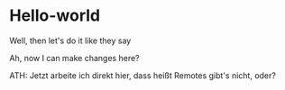 # Hello-world
Well, then let's do it like they say
 
 
 Ah, now I can make changes here?
    
ATH: Jetzt arbeite ich direkt hier, dass heißt Remotes gibt's nicht, oder?
